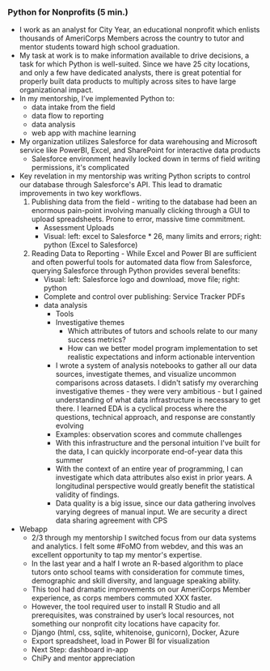 ### Python for Nonprofits (5 min.)
* I work as an analyst for City Year, an educational nonprofit which enlists thousands of AmeriCorps Members across the country to tutor and mentor students toward high school graduation.
* My task at work is to make information available to drive decisions, a task for which Python is well-suited. Since we have 25 city locations, and only a few have dedicated analysts, there is great potential for properly built data products to multiply across sites to have large organizational impact.
*	In my mentorship, I’ve implemented Python to:
    *	data intake from the field
    *	data flow to reporting
    *	data analysis
    *	web app with machine learning
*	My organization utilizes Salesforce for data warehousing and Microsoft service like PowerBI, Excel, and SharePoint for interactive data products
    * Salesforce environment heavily locked down in terms of field writing permissions, it's complicated
*	Key revelation in my mentorship was writing Python scripts to control our database through Salesforce's API. This lead to dramatic improvements in two key workflows.
    1. Publishing data from the field - writing to the database had been an enormous pain-point involving manually clicking through a GUI to upload spreadsheets. Prone to error, massive time commitment.
        *	Assessment Uploads
        * Visual: left: excel to Salesforce * 26, many limits and errors; right: python (Excel to Salesforce)
    2. Reading Data to Reporting - While Excel and Power BI are sufficient and often powerful tools for automated data flow from Salesforce, querying Salesforce through Python provides several benefits:
        *	Visual: left: Salesforce logo and download, move file; right: python
        * Complete and control over publishing: Service Tracker PDFs
        * data analysis
            * Tools
            * Investigative themes
                * Which attributes of tutors and schools relate to our many success metrics?
                * How can we better model program implementation to set realistic expectations and inform actionable intervention
            * I wrote a system of analysis notebooks to gather all our data sources, investigate themes, and visualize uncommon comparisons across datasets. I didn't satisfy my overarching investigative themes - they were very ambitious - but I gained understanding of what data infrastructure is necessary to get there. I learned EDA is a cyclical process where the questions, technical approach, and response are constantly evolving
            * Examples: observation scores and commute challenges
            * With this infrastructure and the personal intuition I've built for the data, I can quickly incorporate end-of-year data this summer
            * With the context of an entire year of programming, I can investigate which data attributes also exist in prior years. A longitudinal perspective would greatly benefit the statistical validity of findings.
            * Data quality is a big issue, since our data gathering involves varying degrees of manual input. We are security a direct data sharing agreement with CPS
*	Webapp
    * 2/3 through my mentorship I switched focus from our data systems and analytics. I felt some #FoMO from webdev, and this was an excellent opportunity to tap my mentor's expertise.
    * In the last year and a half I wrote an R-based algorithm to place tutors onto school teams with consideration for commute times, demographic and skill diversity, and language speaking ability.
    *	This tool had dramatic improvements on our AmeriCorps Member experience, as corps members commuted XXX faster.
    *	However, the tool required user to install R Studio and all prerequisites, was constrained by user’s local resources, not something our nonprofit city locations have capacity for.
    *	Django (html, css, sqlite, whitenoise, gunicorn), Docker, Azure
    *	Export spreadsheet, load in Power BI for visualization
    *	Next Step: dashboard in-app
    *	ChiPy and mentor appreciation
